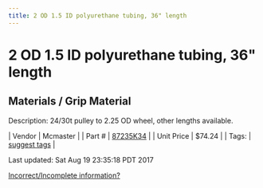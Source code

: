 ```yaml
---
title: 2 OD 1.5 ID polyurethane tubing, 36" length
---
```


# 2 OD 1.5 ID polyurethane tubing, 36" length
## Materials / Grip Material
Description: 	24/30t pulley to 2.25 OD wheel, other lengths available. 

| Vendor | Mcmaster | 
| Part # | [87235K34](https://www.mcmaster.com/#87235K34) | 
| Unit Price | $74.24 | 
| Tags: | [suggest tags](https://docs.google.com/forms/d/e/1FAIpQLSeWyY8v3RgOty-MyWmh9U0iivNYN_molChYyS-0U-o-kOAv_g/viewform) | 

Last updated: Sat Aug 19 23:35:18 PDT 2017

 [Incorrect/Incomplete information?](https://docs.google.com/forms/d/e/1FAIpQLSeWyY8v3RgOty-MyWmh9U0iivNYN_molChYyS-0U-o-kOAv_g/viewform)